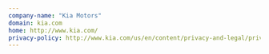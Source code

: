 ```yaml
---
company-name: "Kia Motors"
domain: kia.com
home: http://www.kia.com/
privacy-policy: http://www.kia.com/us/en/content/privacy-and-legal/privacy-policy
---
```




